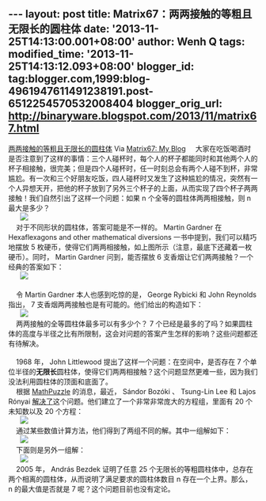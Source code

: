 --- layout: post title: Matrix67：两两接触的等粗且无限长的圆柱体 date:
'2013-11-25T14:13:00.001+08:00' author: Wenh Q tags: modified\_time:
'2013-11-25T14:13:12.093+08:00' blogger\_id:
tag:blogger.com,1999:blog-4961947611491238191.post-6512254570532008404
blogger\_orig\_url: http://binaryware.blogspot.com/2013/11/matrix67.html
---
[两两接触的等粗且无限长的圆柱体](http://www.matrix67.com/blog/archives/5521)
Via [Matrix67: My Blog](http://www.matrix67.com/blog)
    大家在吃饭喝酒时是否注意到了这样的事情：三个人碰杯时，每个人的杯子都能同时和其他两个人的杯子相接触，很完美；但是四个人碰杯时，任一时刻总会有两个人碰不到杯，非常尴尬。有一次和三个好朋友吃饭，四人碰杯时又发生了这种尴尬的情况，突然有一个人异想天开，把他的杯子放到了另外三个杯子的上面，从而实现了四个杯子两两接触！我们自然引出了这样一个问题：如果
n 个全等的圆柱体两两相接触，则 n 最大是多少？\
      ![](http://www.matrix67.com/blogimage_2013/201311181.png)\
    对于不同形状的圆柱体，答案可能是不一样的。 Martin Gardner 在
Hexaflexagons and other mathematical diversions
一书中提到，我们可以精巧地摆放 5
枚硬币，使得它们两两相接触，如上图所示（注意，最底下还藏着一枚硬币）。同时，
Martin Gardner 问到，能否摆放 6
支香烟让它们两两接触？一个经典的答案如下：\
      ![](http://www.matrix67.com/blogimage_2013/201311182.gif)\
\
     令 Martin Gardner 本人也感到吃惊的是， George Rybicki 和 John
Reynolds 指出， 7 支香烟两两接触也是有可能的。他们给出的构造如下：\
      ![](http://www.matrix67.com/blogimage_2013/201311183.gif)\
    两两接触的全等圆柱体最多可以有多少个？ 7
个已经是最多的了吗？如果圆柱体的高度与半径之比有所限制，这会对问题的答案产生怎样的影响？这些问题都还有待解决。\
\
     1968 年， John Littlewood 提出了这样一个问题：在空间中，是否存在 7
个单位半径的**无限长**圆柱体，使得它们两两相接触？这个问题显然更难一些，因为我们没法利用圆柱体的顶面和底面了。\
    根据 [MathPuzzle](http://www.mathpuzzle.com/) 的消息，最近， Sándor
Bozóki 、 Tsung-Lin Lee 和 Lajos Rónyai
[解决了](http://arxiv.org/abs/1308.5164)这个问题。他们建立了一个非常非常庞大的方程组，里面有
20 个未知数以及 20 个方程：\
      ![](http://www.matrix67.com/blogimage_2013/201311184.png)\
    通过某些数值计算方法，他们得到了两组不同的解。其中一组解如下：\
      ![](http://www.matrix67.com/blogimage_2013/201311185.gif)\
    下面则是另外一组解：\
      ![](http://www.matrix67.com/blogimage_2013/201311186.gif)\
    2005 年， András Bezdek 证明了任意 25
个无限长的等粗圆柱体中，总存在两个相离的圆柱体，从而说明了满足要求的圆柱体数目
n 存在一个上界。那么， n 的最大值是否就是 7 呢？这个问题目前也没有定论。
